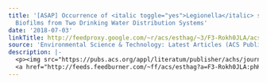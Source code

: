```yaml
---
title: '[ASAP] Occurrence of <italic toggle="yes">Legionella</italic> spp. in Water-Main
  Biofilms from Two Drinking Water Distribution Systems'
date: '2018-07-03'
linkTitle: http://feedproxy.google.com/~r/acs/esthag/~3/F3-Rokh0JLA/acs.est.8b01170
source: 'Environmental Science & Technology: Latest Articles (ACS Publications)'
description: |-
  <p><img src="https://pubs.acs.org/appl/literatum/publisher/achs/journals/content/esthag/0/esthag.ahead-of-print/acs.est.8b01170/20180703/images/medium/es-2018-01170v_0004.gif" alt="TOC Graphic"/></p><div><cite>Environmental Science & Technology</cite></div><div>DOI: 10.1021/acs.est.8b01170</div><div class="feedflare">
  <a href="http://feeds.feedburner.com/~ff/acs/esthag?a=F3-Rokh0JLA:phKyn2u7V_w:yIl2AUoC8zA"><img src="http://feeds.feedburner.com/~ff/acs/esthag?d=yIl2AUoC8zA" border="0"></img></a>
---
```

